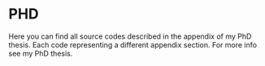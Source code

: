 # PHD

Here you can find all source codes described in the appendix of my PhD thesis. Each code representing a different appendix section. For more info see my PhD thesis.
